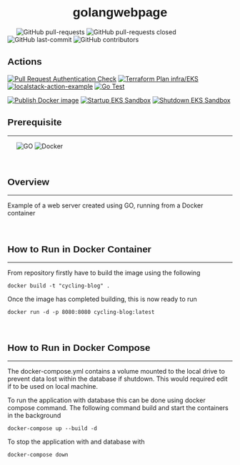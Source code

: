 <h1 align="center" style="font-family: 'Lucida Sans', Arial, sans-serif"><b>golangwebpage</b></h1>

&nbsp;&nbsp;&nbsp;&nbsp;
![GitHub pull-requests](https://img.shields.io/github/issues-pr/jackstockley89/golangwebpage?style=for-the-badge)
![GitHub pull-requests closed](https://img.shields.io/github/issues-pr-closed/jackstockley89/golangwebpage?style=for-the-badge)
![GitHub last-commit](https://img.shields.io/github/last-commit/jackstockley89/golangwebpage?style=for-the-badge)
![GitHub contributors](https://img.shields.io/github/contributors/jackstockley89/golangwebpage?style=for-the-badge)
<br/>

<h2 align="left" style="font-family: 'Lucida Sans', Arial, sans-serif"><b>Actions</b></h2>

[![Pull Request Authentication Check](https://github.com/jackstockley89/golangwebpage/actions/workflows/auth-check.yml/badge.svg)](https://github.com/jackstockley89/golangwebpage/actions/workflows/auth-check.yml)
[![Terraform Plan infra/EKS](https://github.com/jackstockley89/golangwebpage/actions/workflows/terraform-plan.yml/badge.svg)](https://github.com/jackstockley89/golangwebpage/actions/workflows/terraform-plan.yml)
[![localstack-action-example](https://github.com/jackstockley89/golangwebpage/actions/workflows/localstack-testing.yml/badge.svg)](https://github.com/jackstockley89/golangwebpage/actions/workflows/localstack-testing.yml)
[![Go Test](https://github.com/jackstockley89/golangwebpage/actions/workflows/go-test.yml/badge.svg)](https://github.com/jackstockley89/golangwebpage/actions/workflows/go-test.yml)

[![Publish Docker image](https://github.com/jackstockley89/golangwebpage/actions/workflows/docker-build-and-push.yml/badge.svg)](https://github.com/jackstockley89/golangwebpage/actions/workflows/docker-build-and-push.yml)
[![Startup EKS Sandbox](https://github.com/jackstockley89/golangwebpage/actions/workflows/schedule-startup.yml/badge.svg)](https://github.com/jackstockley89/golangwebpage/actions/workflows/schedule-startup.yml)
[![Shutdown EKS Sandbox](https://github.com/jackstockley89/golangwebpage/actions/workflows/schedule-shutdown.yml/badge.svg)](https://github.com/jackstockley89/golangwebpage/actions/workflows/schedule-shutdown.yml)
<br/>

<h2 align="left" style="font-family: 'Lucida Sans', Arial, sans-serif"><b>Prerequisite</b></h2>

---
&nbsp;&nbsp;&nbsp;&nbsp;
![GO](https://img.shields.io/github/go-mod/go-version/jackstockley89/golangwebpage)
![Docker](https://img.shields.io/badge/Docker-v20.10.2-blue)

<br/>

<h2 align="left" style="font-family: 'Lucida Sans', Arial, sans-serif"><b>Overview</b></h2>

---
Example of a web server created using GO, running from a Docker container

<br/>

<h2 align="left" style="font-family: 'Lucida Sans', Arial, sans-serif"><b>How to Run in Docker Container</b></h2>
 
---

From repository firstly have to build the image using the following
```
docker build -t "cycling-blog" .
```

Once the image has completed building, this is now ready to run 
```
docker run -d -p 8080:8080 cycling-blog:latest
```

<br/>

<h2 align="left" style="font-family: 'Lucida Sans', Arial, sans-serif"><b>How to Run in Docker Compose</b></h2>
 
---

The docker-compose.yml contains a volume mounted to the local drive to prevent data lost within the database if shutdown. This would required edit if to be used on local machine.

To run the application with database this can be done using docker compose command. The following command build and start the containers in the background
```
docker-compose up --build -d
```

To stop the application with and database with
```
docker-compose down
```
